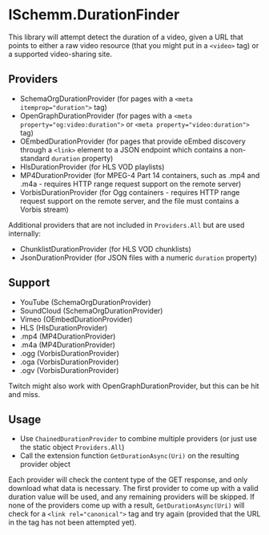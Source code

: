 # ISchemm.DurationFinder

This library will attempt detect the duration of a video, given a URL that
points to either a raw video resource (that you might put in a `<video>` tag)
or a supported video-sharing site.

## Providers

* SchemaOrgDurationProvider (for pages with a `<meta itemprop="duration">` tag)
* OpenGraphDurationProvider (for pages with a `<meta property="og:video:duration">` or `<meta property="video:duration">` tag)
* OEmbedDurationProvider (for pages that provide oEmbed discovery through a `<link>` element to a JSON endpoint which contains a non-standard `duration` property)
* HlsDurationProvider (for HLS VOD playlists)
* MP4DurationProvider (for MPEG-4 Part 14 containers, such as .mp4 and .m4a - requires HTTP range request support on the remote server)
* VorbisDurationProvider (for Ogg containers - requires HTTP range request support on the remote server, and the file must contains a Vorbis stream)

Additional providers that are not included in `Providers.All` but are used internally:

* ChunklistDurationProvider (for HLS VOD chunklists)
* JsonDurationProvider (for JSON files with a numeric `duration` property)

## Support

* YouTube (SchemaOrgDurationProvider)
* SoundCloud (SchemaOrgDurationProvider)
* Vimeo (OEmbedDurationProvider)
* HLS (HlsDurationProvider)
* .mp4 (MP4DurationProvider)
* .m4a (MP4DurationProvider)
* .ogg (VorbisDurationProvider)
* .oga (VorbisDurationProvider)
* .ogv (VorbisDurationProvider)

Twitch might also work with OpenGraphDurationProvider, but this can be hit and miss.

## Usage

* Use `ChainedDurationProvider` to combine multiple providers (or just use the static object `Providers.All`)
* Call the extension function `GetDurationAsync(Uri)` on the resulting provider object

Each provider will check the content type of the GET response, and only
download what data is necessary. The first provider to come up with a valid
duration value will be used, and any remaining providers will be skipped. If
none of the providers come up with a result, `GetDurationAsync(Uri)` will
check for a `<link rel="canonical">` tag and try again (provided that the URL
in the tag has not been attempted yet).
